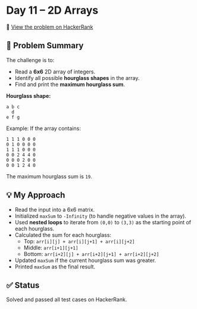 # Day 11 – 2D Arrays

🔗 [View the problem on HackerRank](https://www.hackerrank.com/challenges/30-2d-arrays/problem?isFullScreen=true)

## 📘 Problem Summary
The challenge is to:
- Read a **6x6** 2D array of integers.
- Identify all possible **hourglass shapes** in the array.
- Find and print the **maximum hourglass sum**.

**Hourglass shape:**
```
a b c
  d
e f g
```

Example:
If the array contains:
```
1 1 1 0 0 0
0 1 0 0 0 0
1 1 1 0 0 0
0 0 2 4 4 0
0 0 0 2 0 0
0 0 1 2 4 0
```
The maximum hourglass sum is `19`.

## 💡 My Approach
- Read the input into a 6x6 matrix.
- Initialized `maxSum` to `-Infinity` (to handle negative values in the array).
- Used **nested loops** to iterate from `(0,0)` to `(3,3)` as the starting point of each hourglass.
- Calculated the sum for each hourglass:
  - Top: `arr[i][j] + arr[i][j+1] + arr[i][j+2]`
  - Middle: `arr[i+1][j+1]`
  - Bottom: `arr[i+2][j] + arr[i+2][j+1] + arr[i+2][j+2]`
- Updated `maxSum` if the current hourglass sum was greater.
- Printed `maxSum` as the final result.

## ✅ Status
Solved and passed all test cases on HackerRank.
